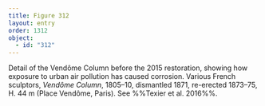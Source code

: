 ```yaml
---
title: Figure 312
layout: entry
order: 1312
object:
  - id: "312"
---
```


Detail of the Vendôme Column before the 2015 restoration, showing how exposure to urban air pollution has caused corrosion. Various French sculptors, *Vendôme Column*, 1805–10, dismantled 1871, re-erected 1873–75, H. 44 m (Place Vendôme, Paris). See %%Texier et al. 2016%%.
